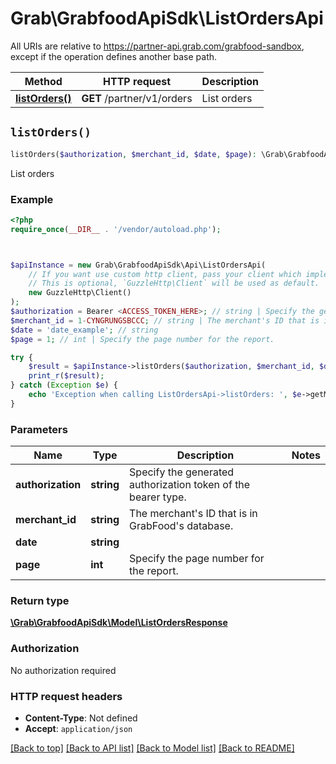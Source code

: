 # Grab\GrabfoodApiSdk\ListOrdersApi

All URIs are relative to https://partner-api.grab.com/grabfood-sandbox, except if the operation defines another base path.

| Method | HTTP request | Description |
| ------------- | ------------- | ------------- |
| [**listOrders()**](ListOrdersApi.md#listOrders) | **GET** /partner/v1/orders | List orders |


## `listOrders()`

```php
listOrders($authorization, $merchant_id, $date, $page): \Grab\GrabfoodApiSdk\Model\ListOrdersResponse
```

List orders

### Example

```php
<?php
require_once(__DIR__ . '/vendor/autoload.php');



$apiInstance = new Grab\GrabfoodApiSdk\Api\ListOrdersApi(
    // If you want use custom http client, pass your client which implements `GuzzleHttp\ClientInterface`.
    // This is optional, `GuzzleHttp\Client` will be used as default.
    new GuzzleHttp\Client()
);
$authorization = Bearer <ACCESS_TOKEN_HERE>; // string | Specify the generated authorization token of the bearer type.
$merchant_id = 1-CYNGRUNGSBCCC; // string | The merchant's ID that is in GrabFood's database.
$date = 'date_example'; // string
$page = 1; // int | Specify the page number for the report.

try {
    $result = $apiInstance->listOrders($authorization, $merchant_id, $date, $page);
    print_r($result);
} catch (Exception $e) {
    echo 'Exception when calling ListOrdersApi->listOrders: ', $e->getMessage(), PHP_EOL;
}
```

### Parameters

| Name | Type | Description  | Notes |
| ------------- | ------------- | ------------- | ------------- |
| **authorization** | **string**| Specify the generated authorization token of the bearer type. | |
| **merchant_id** | **string**| The merchant&#39;s ID that is in GrabFood&#39;s database. | |
| **date** | **string**|  | |
| **page** | **int**| Specify the page number for the report. | |

### Return type

[**\Grab\GrabfoodApiSdk\Model\ListOrdersResponse**](../Model/ListOrdersResponse.md)

### Authorization

No authorization required

### HTTP request headers

- **Content-Type**: Not defined
- **Accept**: `application/json`

[[Back to top]](#) [[Back to API list]](../../README.md#endpoints)
[[Back to Model list]](../../README.md#models)
[[Back to README]](../../README.md)
